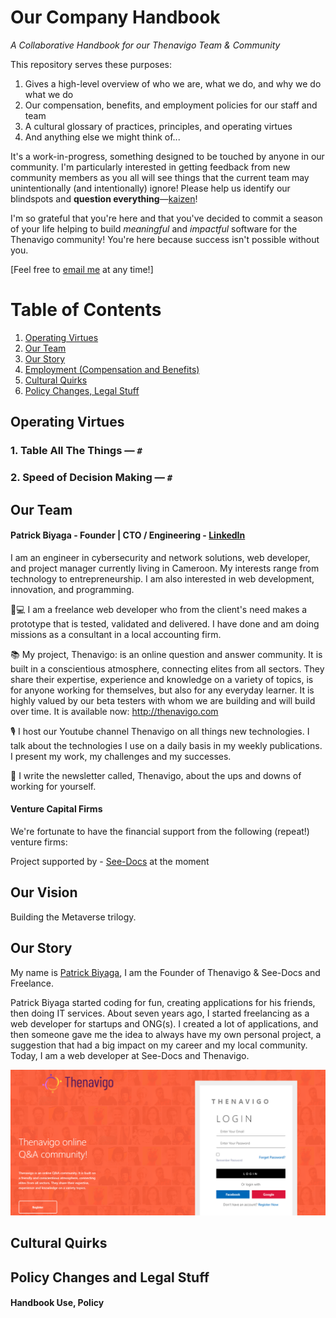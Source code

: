 # Our Company Handbook
*A Collaborative Handbook for our Thenavigo Team & Community*

This repository serves these purposes:

1. Gives a high-level overview of who we are, what we do, and why we do what we do
2. Our compensation, benefits, and employment policies for our staff and team
3. A cultural glossary of practices, principles, and operating virtues
4. And anything else we might think of...

It's a work-in-progress, something designed to be touched by anyone in our community. I'm particularly interested in getting feedback from new community members as you all will see things that the current team may unintentionally (and intentionally) ignore! Please help us identify our blindspots and **question everything**—[kaizen](https://en.wikipedia.org/wiki/Kaizen)!

I'm so grateful that you're here and that you've decided to commit a season of your life helping to build _meaningful_ and _impactful_ software for the Thenavigo community! You're here because success isn't possible without you.

[Feel free to [email me](mailto:biyagapatrick@gmail.com) at any time!]




# Table of Contents

1. [Operating Virtues](https://github.com/patbi/handbook#operating-virtues)
2. [Our Team](https://github.com/patbi/handbook#our-team)
3. [Our Story](https://github.com/patbi/handbook#our-story)
4. [Employment (Compensation and Benefits)](https://github.com/patbi/handbook/blob/master/1-employment.md)
5. [Cultural Quirks](https://github.com/patbi/handbook#cultural-quirks)
6. [Policy Changes, Legal Stuff](https://github.com/patbi/handbook#policy-changes-and-legal-stuff)




## Operating Virtues





### 1. Table All The Things — `#`




### 2. Speed of Decision Making — `#`


## Our Team

#### Patrick Biyaga - Founder | CTO / Engineering - [LinkedIn](https://www.linkedin.com/in/patrickbiyaga/)

I am an engineer in cybersecurity and network solutions, web developer, and project manager currently living in Cameroon. My interests range from technology to entrepreneurship. I am also interested in web development, innovation, and programming.


💬💻 I am a freelance web developer who from the client's need makes a prototype that is tested, validated and delivered. I have done and am doing missions as a consultant in a local accounting firm.

📚 My project, Thenavigo: is an online question and answer community. It is built in a conscientious atmosphere, connecting elites from all sectors. They share their expertise, experience and knowledge on a variety of topics, is for anyone working for themselves, but also for any everyday learner. It is highly valued by our beta testers with whom we are building and will build over time. It is available now: http://thenavigo.com

🎙 I host our Youtube channel Thenavigo on all things new technologies. I talk about the technologies I use on a daily basis in my weekly publications. I present my work, my challenges and my successes.

💌 I write the newsletter called, Thenavigo, about the ups and downs of working for yourself.



#### Venture Capital Firms

We're fortunate to have the financial support from the following (repeat!) venture firms:

Project supported by - [See-Docs](http://see-docs.com/) at the moment

<!-- 1. ZZZZZZZZZZZZ — [X](#) -->

<!-- We also have a top-flight group of Angel Investors who act as both advisors and personal friends. -->


## Our Vision

Building the Metaverse trilogy.




## Our Story

My name is [Patrick Biyaga](https://about.me/biyaga), I am the Founder of Thenavigo & See-Docs and Freelance.

Patrick Biyaga started coding for fun, creating applications for his friends, then doing IT services. About seven years ago, I started freelancing as a web developer for startups and ONG(s). I created a lot of applications, and then someone gave me the idea to always have my own personal project, a suggestion that had a big impact on my career and my local community. Today, I am a web developer at See-Docs and Thenavigo.


![Preview](https://github.com/patbi/Thenavigo_Handbook/blob/master/Login.png/)






## Cultural Quirks




## Policy Changes and Legal Stuff




#### Handbook Use, Policy









